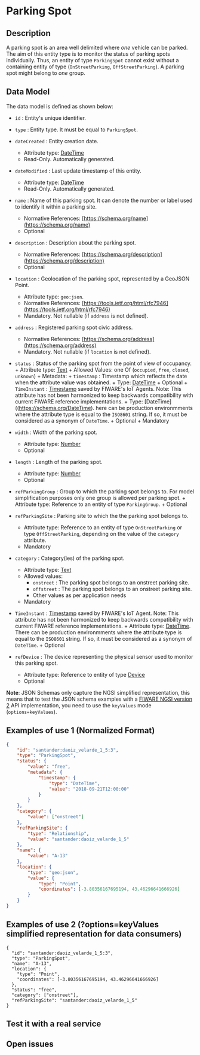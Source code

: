 # Parking Spot

## Description

A parking spot is an area well delimited where _one_ vehicle can be parked. The
aim of this entity type is to monitor the status of parking spots individually.
Thus, an entity of type `ParkingSpot` cannot exist without a containing entity
of type (`OnStreetParking`, `OffStreetParking`). A parking spot might belong to
_one_ group.

## Data Model

The data model is defined as shown below:

-   `id` : Entity's unique identifier.

-   `type` : Entity type. It must be equal to `ParkingSpot`.

-   `dateCreated` : Entity creation date.

    -   Attribute type: [DateTime](https://schema.org/DateTime)
    -   Read-Only. Automatically generated.

-   `dateModified` : Last update timestamp of this entity.

    -   Attribute type: [DateTime](https://schema.org/DateTime)
    -   Read-Only. Automatically generated.

-   `name` : Name of this parking spot. It can denote the number or label used
    to identify it within a parking site.

    -   Normative References: [https://schema.org/name](https://schema.org/name)
    -   Optional

-   `description` : Description about the parking spot.

    -   Normative References:
        [https://schema.org/description](https://schema.org/description)
    -   Optional

-   `location` : Geolocation of the parking spot, represented by a GeoJSON
    Point.

    -   Attribute type: `geo:json`.
    -   Normative References:
        [https://tools.ietf.org/html/rfc7946](https://tools.ietf.org/html/rfc7946)
    -   Mandatory. Not nullable (if `address` is not defined).

-   `address` : Registered parking spot civic address.

    -   Normative References:
        [https://schema.org/address](https://schema.org/address)
    -   Mandatory. Not nullable (if `location` is not defined).

-   `status` : Status of the parking spot from the point of view of occupancy. +
    Attribute type: [Text](https://schema.org/Text) + Allowed Values: one Of
    (`occupied`, `free`, `closed`, `unknown`) + Metadata: + `timestamp` :
    Timestamp which reflects the date when the attribute value was obtained. +
    Type: [DateTime](https://schema.org/DateTime) + Optional + `TimeInstant` :
    [Timestamp](https://github.com/telefonicaid/iotagent-node-lib#TimeInstant)
    saved by FIWARE's IoT Agents. Note: This attribute has not been harmonized
    to keep backwards compatibility with current FIWARE reference
    implementations. + Type: [DateTime]((https://schema.org/DateTime). here can
    be production environmments where the attribute type is equal to the
    `ISO8601` string. If so, it must be considered as a synonym of `DateTime`. +
    Optional + Mandatory

-   `width` : Width of the parking spot.

    -   Attribute type: [Number](https://schema.org/Number)
    -   Optional

-   `length` : Length of the parking spot.

    -   Attribute type: [Number](https://schema.org/Number)
    -   Optional

-   `refParkingGroup` : Group to which the parking spot belongs to. For model
    simplification purposes only one group is allowed per parking spot. +
    Attribute type: Reference to an entity of type `ParkingGroup`. + Optional

-   `refParkingSite` : Parking site to which the the parking spot belongs to.

    -   Attribute type: Reference to an entity of type `OnStreetParking` or type
        `OffStreetParking`, depending on the value of the `category` attribute.
    -   Mandatory

-   `category` : Category(ies) of the parking spot.

    -   Attribute type: [Text](https://schema.org/Text)
    -   Allowed values:
        -   `onstreet` : The parking spot belongs to an onstreet parking site.
        -   `offstreet` : The parking spot belongs to an onstreet parking site.
        -   Other values as per application needs
    -   Mandatory

-   `TimeInstant` :
    [Timestamp](https://github.com/telefonicaid/iotagent-node-lib#TimeInstant)
    saved by FIWARE's IoT Agent. Note: This attribute has not been harmonized to
    keep backwards compatibility with current FIWARE reference
    implementations. + Attribute type: [DateTime](https://schema.org/DateTime).
    There can be production environmments where the attribute type is equal to
    the `ISO8601` string. If so, it must be considered as a synonym of
    `DateTime`. + Optional

-   `refDevice` : The device representing the physical sensor used to monitor
    this parking spot.
    -   Attribute type: Reference to entity of type
        [Device](../../../Device/Device/doc/spec.md)
    -   Optional

**Note**: JSON Schemas only capture the NGSI simplified representation, this
means that to test the JSON schema examples with a
[FIWARE NGSI version 2](http://fiware.github.io/specifications/ngsiv2/stable)
API implementation, you need to use the `keyValues` mode (`options=keyValues`).

## Examples of use 1 (Normalized Format)

```json
{
    "id": "santander:daoiz_velarde_1_5:3",
    "type": "ParkingSpot",
    "status": {
        "value": "free",
        "metadata": {
            "timestamp": {
                "type": "DateTime",
                "value": "2018-09-21T12:00:00"
            }
        }
    },
    "category": {
        "value": ["onstreet"]
    },
    "refParkingSite": {
        "type": "Relationship",
        "value": "santander:daoiz_velarde_1_5"
    },
    "name": {
        "value": "A-13"
    },
    "location": {
        "type": "geo:json",
        "value": {
            "type": "Point",
            "coordinates": [-3.80356167695194, 43.46296641666926]
        }
    }
}
```

## Examples of use 2 (?options=keyValues simplified representation for data consumers)

    {
      "id": "santander:daoiz_velarde_1_5:3",
      "type": "ParkingSpot",
      "name": "A-13",
      "location": {
        "type": "Point",
        "coordinates": [-3.80356167695194, 43.46296641666926]
      },
      "status": "free",
      "category": ["onstreet"],
      "refParkingSite": "santander:daoiz_velarde_1_5"
    }

## Test it with a real service

## Open issues

